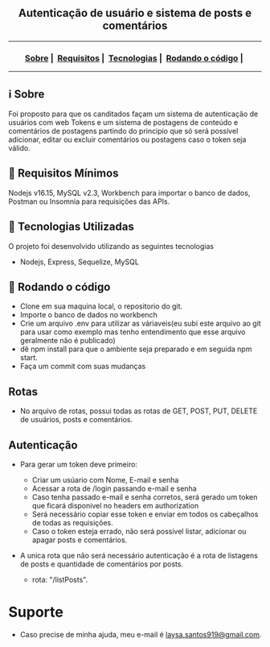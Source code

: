 <h2 align="center">Autenticação de usuário e sistema de posts e comentários</h2>

___




<h3 align="center">
  <a href="#information_source-sobre">Sobre</a>&nbsp;|&nbsp;
  <a href="#seedling-requisitos-mínimos">Requisitos</a>&nbsp;|&nbsp;
  <a href="#rocket-tecnologias-utilizadas">Tecnologias</a>&nbsp;|&nbsp;
  <a href="#link-como-contribuir">Rodando o código</a>&nbsp;|&nbsp;
</h3>

___


## :information_source: Sobre

Foi proposto para que os canditados façam um sistema de autenticação de usuários com web Tokens e um sistema de postagens de conteúdo e comentários de postagens partindo do principio que só será possível adicionar, editar ou excluir comentários ou postagens caso o token seja válido.


## :seedling: Requisitos Mínimos

Nodejs v16.15,
MySQL v2.3,
Workbench para importar o banco de dados,
Postman ou Insomnia para requisições das APIs.

## :rocket: Tecnologias Utilizadas 

O projeto foi desenvolvido utilizando as seguintes tecnologias

- Nodejs, Express, Sequelize, MySQL

## :link: Rodando o código

- Clone em sua maquina local, o repositorio do git.
- Importe o banco de dados no workbench
- Crie um arquivo .env para utilizar as váriaveis(eu subi este arquivo ao git para usar como exemplo mas tenho entendimento que esse arquivo geralmente não é publicado)
- dê npm install para que o ambiente seja preparado e em seguida npm start.
- Faça um commit com suas mudanças


## Rotas

- No arquivo de rotas, possui todas as rotas de GET, POST, PUT, DELETE de usuários, posts e comentários.

## Autenticação

- Para gerar um token deve primeiro:
    - Criar um usúario com Nome, E-mail e senha
    - Acessar a rota de /login passando e-mail e senha
    - Caso tenha passado e-mail e senha corretos, será gerado um token que ficará disponivel no headers em authorization
    - Será necessário copiar esse token e enviar em todos os cabeçalhos de todas as requisições.
    - Caso o token esteja errado, não será possivel listar, adicionar ou apagar posts e comentários.

- A unica rota que não será necessário autenticação é a rota de listagens de posts e quantidade de comentários por posts.
    - rota: "/listPosts".

# Suporte

- Caso precise de minha ajuda, meu e-mail é laysa.santos919@gmail.com.